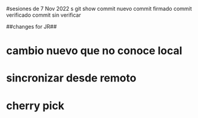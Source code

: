 #sesiones de 7 Nov 2022
s
git show
commit nuevo
commit firmado
commit verificado
commit sin verificar

##changes for JR##

# cambio nuevo que no conoce local
# sincronizar desde remoto

# cherry pick
